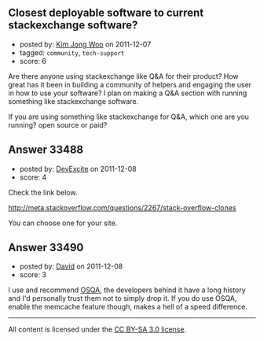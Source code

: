## Closest deployable software to current stackexchange software?

- posted by: [Kim Jong Woo](https://stackexchange.com/users/-1/3650-kim-jong-woo) on 2011-12-07
- tagged: `community`, `tech-support`
- score: 6

Are there anyone using stackexchange like Q&A for their product? How great has it been in building a community of helpers and engaging the user in how to use your software? I plan on making a Q&A section with running something like stackexchange software.

If you are using something like stackexchange for Q&A, which one are you running? open source or paid?


## Answer 33488

- posted by: [DevExcite](https://stackexchange.com/users/-1/14683-devexcite) on 2011-12-08
- score: 4

Check the link below.

http://meta.stackoverflow.com/questions/2267/stack-overflow-clones

You can choose one for your site.


## Answer 33490

- posted by: [David](https://stackexchange.com/users/-1/5460-david) on 2011-12-08
- score: 3

<p>I use and recommend <a href="http://www.osqa.net/" rel="nofollow">OSQA</a>, the developers behind it have a long history and I'd personally trust them not to simply drop it. If you do use OSQA, enable the memcache feature though, makes a hell of a speed difference.</p>




---

All content is licensed under the [CC BY-SA 3.0 license](https://creativecommons.org/licenses/by-sa/3.0/).
